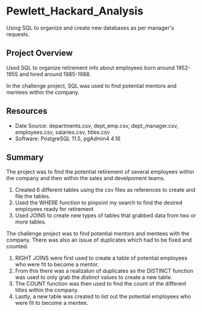 # Pewlett_Hackard_Analysis
Using SQL to organize and create new databases as per manager's requests.

## Project Overview
Used SQL to organize retirement info about employees born around 1952-1955 and hired around 1985-1988.

In the challenge project, SQL was used to find potential mentors and mentees within the company.

## Resources
- Date Source: departments.csv, dept_emp.csv, dept_manager.csv, employees.csv, salaries.csv, titles.csv
- Software: PostgreSQL 11.5, pgAdmin4 4.16

## Summary

The project was to find the potential retirement of several employees within the company and then within the sales and develpoment teams.

1. Created 6 different tables using the csv files as references to create and file the tables.
2. Used the WHERE function to pinpoint my search to find the desired employees ready for retirement
3. Used JOINS to create new types of tables that grabbed data from two or more tables.

The challenge project was to find potential mentors and mentees with the company. There was also an issue of duplicates which had to be fixed and counted.

1. RIGHT JOINS were first used to create a table of potential employees who were fit to become a mentor.
2. From this there was a realizaton of duplicates so the DISTINCT function was used to only grab the distinct values to create a new table.
3. The COUNT function was then used to find the count of the different titles within the company.
4. Lastly, a new table was created to list out the potential employees who were fit to become a mentee.